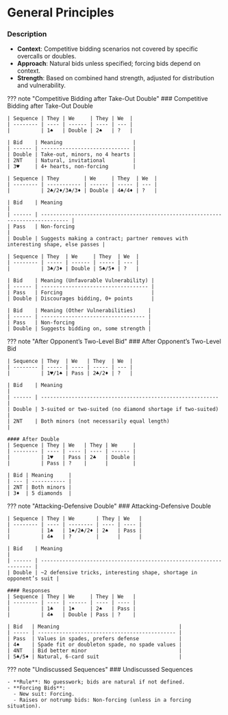 # General Principles

### Description

- **Context**: Competitive bidding scenarios not covered by specific overcalls or doubles.
- **Approach**: Natural bids unless specified; forcing bids depend on context.
- **Strength**: Based on combined hand strength, adjusted for distribution and vulnerability.

??? note "Competitive Bidding after Take-Out Double"
    ### Competitive Bidding after Take-Out Double

    | Sequence | They | We     | They | We  |
    | -------- | ---- | ------ | ---- | --- |
    |          | 1♠   | Double | 2♠   | ?   |

    | Bid    | Meaning                       |
    | ------ | ----------------------------- |
    | Double | Take-out, minors, no 4 hearts |
    | 2NT    | Natural, invitational         |
    | 3♥     | 4+ hearts, non-forcing        |

    | Sequence | They        | We     | They  | We  |
    | -------- | ----------- | ------ | ----- | --- |
    |          | 2♣/2♦/3♣/3♦ | Double | 4♣/4♦ | ?   |

    | Bid    | Meaning                                                                         |
    | ------ | ------------------------------------------------------------------------------- |
    | Pass   | Non-forcing                                                                     |
    | Double | Suggests making a contract; partner removes with interesting shape, else passes |

    | Sequence | They  | We     | They  | We  |
    | -------- | ----- | ------ | ----- | --- |
    |          | 3♣/3♦ | Double | 5♣/5♦ | ?   |

    | Bid    | Meaning (Unfavorable Vulnerability) |
    | ------ | ----------------------------------- |
    | Pass   | Forcing                             |
    | Double | Discourages bidding, 0+ points      |

    | Bid    | Meaning (Other Vulnerabilities)    |
    | ------ | ---------------------------------- |
    | Pass   | Non-forcing                        |
    | Double | Suggests bidding on, some strength |

??? note "After Opponent’s Two-Level Bid"
    ### After Opponent’s Two-Level Bid

    | Sequence | They  | We   | They  | We  |
    | -------- | ----- | ---- | ----- | --- |
    |          | 1♥/1♠ | Pass | 2♣/2♦ | ?   |

    | Bid    | Meaning                                                    |
    | ------ | ---------------------------------------------------------- |
    | Double | 3-suited or two-suited (no diamond shortage if two-suited) |
    | 2NT    | Both minors (not necessarily equal length)                 |

    #### After Double
    | Sequence | They | We   | They | We     |
    | -------- | ---- | ---- | ---- | ------ |
    |          | 1♥   | Pass | 2♣   | Double |
    |          | Pass | ?    |      |        |

    | Bid | Meaning     |
    | --- | ----------- |
    | 2NT | Both minors |
    | 3♦  | 5 diamonds  |

??? note "Attacking-Defensive Double"
    ### Attacking-Defensive Double

    | Sequence | They | We       | They | We   |
    | -------- | ---- | -------- | ---- | ---- |
    |          | 1♣   | 1♠/2♣/2♦ | 2♠   | Pass |
    |          | 4♠   | ?        |      |      |

    | Bid    | Meaning                                                             |
    | ------ | ------------------------------------------------------------------- |
    | Double | ~2 defensive tricks, interesting shape, shortage in opponent’s suit |

    #### Responses
    | Sequence | They | We     | They | We   |
    | -------- | ---- | ------ | ---- | ---- |
    |          | 1♣   | 1♠     | 2♠   | Pass |
    |          | 4♠   | Double | Pass | ?    |

    | Bid   | Meaning                                       |
    | ----- | --------------------------------------------- |
    | Pass  | Values in spades, prefers defense             |
    | 4♠    | Spade fit or doubleton spade, no spade values |
    | 4NT   | Bid better minor                              |
    | 5♣/5♦ | Natural, 6-card suit                          |

??? note "Undiscussed Sequences"
    ### Undiscussed Sequences

    - **Rule**: No guesswork; bids are natural if not defined.
    - **Forcing Bids**:
      - New suit: Forcing.
      - Raises or notrump bids: Non-forcing (unless in a forcing situation).